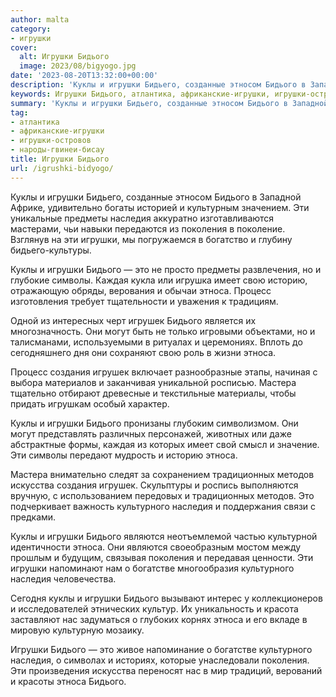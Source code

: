 ```yaml
---
author: malta
category:
- игрушки
cover:
  alt: Игрушки Бидього
  image: 2023/08/bigyogo.jpg
date: '2023-08-20T13:32:00+00:00'
description: 'Куклы и игрушки Бидьего, созданные этносом Бидього в Западной Африке, удивительно богаты историей и культурным значением. Эти уникальные предметы наследия...'
keywords: Игрушки Бидього, атлантика, африканские-игрушки, игрушки-островов, народы-гвинеи-бисау, игрушки, бидього, этноса, куклы, наследия, поколения, это, игрушек, культурного, бидьего, предметы, символы, каждая, имеет, историю
summary: 'Куклы и игрушки Бидьего, созданные этносом Бидього в Западной Африке, удивительно богаты историей и культурным значением. Эти уникальные предметы наследия...'
tag:
- атлантика
- африканские-игрушки
- игрушки-островов
- народы-гвинеи-бисау
title: Игрушки Бидього
url: /igrushki-bidyogo/
---
```


Куклы и игрушки Бидьего, созданные этносом Бидього в Западной Африке, удивительно богаты историей и культурным значением. Эти уникальные предметы наследия аккуратно изготавливаются мастерами, чьи навыки передаются из поколения в поколение. Взглянув на эти игрушки, мы погружаемся в богатство и глубину бидьего-культуры.

Куклы и игрушки Бидього — это не просто предметы развлечения, но и глубокие символы. Каждая кукла или игрушка имеет свою историю, отражающую обряды, верования и обычаи этноса. Процесс изготовления требует тщательности и уважения к традициям.

Одной из интересных черт игрушек Бидього является их многозначность. Они могут быть не только игровыми объектами, но и талисманами, используемыми в ритуалах и церемониях. Вплоть до сегодняшнего дня они сохраняют свою роль в жизни этноса.

Процесс создания игрушек включает разнообразные этапы, начиная с выбора материалов и заканчивая уникальной росписью. Мастера тщательно отбирают древесные и текстильные материалы, чтобы придать игрушкам особый характер.

Куклы и игрушки Бидього пронизаны глубоким символизмом. Они могут представлять различных персонажей, животных или даже абстрактные формы, каждая из которых имеет свой смысл и значение. Эти символы передают мудрость и историю этноса.

Мастера внимательно следят за сохранением традиционных методов искусства создания игрушек. Скульптуры и роспись выполняются вручную, с использованием передовых и традиционных методов. Это подчеркивает важность культурного наследия и поддержания связи с предками.

Куклы и игрушки Бидього являются неотъемлемой частью культурной идентичности этноса. Они являются своеобразным мостом между прошлым и будущим, связывая поколения и передавая ценности. Эти игрушки напоминают нам о богатстве многообразия культурного наследия человечества.

Сегодня куклы и игрушки Бидього вызывают интерес у коллекционеров и исследователей этнических культур. Их уникальность и красота заставляют нас задуматься о глубоких корнях этноса и его вкладе в мировую культурную мозаику.

Игрушки Бидього — это живое напоминание о богатстве культурного наследия, о символах и историях, которые унаследовали поколения. Эти произведения искусства переносят нас в мир традиций, верований и красоты этноса Бидього.